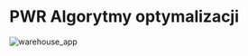 # PWR Algorytmy optymalizacji
![warehouse_app](https://user-images.githubusercontent.com/44072895/171914078-eba0a871-5616-47a3-8554-02610e18d07f.png)
